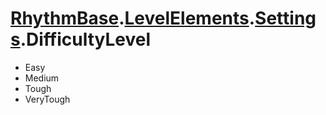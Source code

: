 # [RhythmBase](../../RhythmToolkit.md).[LevelElements](../namespace/LevelElements.md).[Settings](../class/Settings.md).DifficultyLevel

- Easy
- Medium
- Tough
- VeryTough